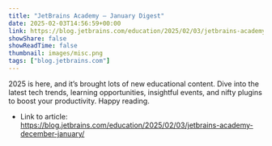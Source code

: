 ```yaml
---
title: "JetBrains Academy – January Digest"
date: 2025-02-03T14:56:59+00:00
link: https://blog.jetbrains.com/education/2025/02/03/jetbrains-academy-december-january/
showShare: false
showReadTime: false
thumbnail: images/misc.png
tags: ["blog.jetbrains.com"]
---
```

2025 is here, and it’s brought lots of new educational content. Dive into the latest tech trends, learning opportunities, insightful events, and nifty plugins to boost your productivity. Happy reading.

- Link to article: https://blog.jetbrains.com/education/2025/02/03/jetbrains-academy-december-january/